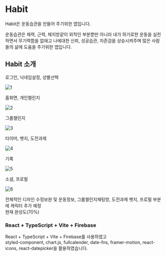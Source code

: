 # Habit

Habit은 운동습관을 만들어 주기위한 앱입니다.

운동습관은 체력, 근력, 체지방같이 외적인 부분뿐만 아니라
내가 하기로한 운동을 실천하면서 무기력함을 없애고 나에대한 신뢰, 성공습관, 자존감을 상승시켜주며 많은 사람들의 삶에 도움을 주기위한 앱입니다.

## Habit 소개

로그인, 닉네임설정, 성별선택

![1](https://github.com/kangdongu/exercise/assets/162076741/e73be311-a56a-4566-8308-9d51fbabc3c2)

홈화면, 개인챌린지

![2](https://github.com/kangdongu/exercise/assets/162076741/eb5711a9-7d5a-4e1c-8433-c8e48ede5c26)

그룹챌린지

![3](https://github.com/kangdongu/exercise/assets/162076741/479213f6-91f8-466f-963a-47813cdfbb6c)

타이머, 뱃지, 도전과제

![4](https://github.com/kangdongu/exercise/assets/162076741/814d159f-4177-4f8a-80a9-4401555417d2)

기록

![5](https://github.com/kangdongu/exercise/assets/162076741/f2d6607e-0a03-4785-bf7b-11e9adc060b5)

소셜, 프로필

![6](https://github.com/kangdongu/exercise/assets/162076741/1ec28212-7212-4cc2-9246-e910d3d5a7bc)

전체적인 디자인 수정보완 및 운동정보, 그룹챌린지채팅방, 도전과제 뱃지, 프로필 부분에 캐릭터 추가 예정<br /> 현재 완성도(70%)

### React + TypeScript + Vite + Firebase 

React + TypeScript + Vite + Firebase를 사용하였고 <br />
styled-component, chart.js, fullcalender, date-fns, framer-motion, react-icons, react-datepicker을 활용하였습니다.


